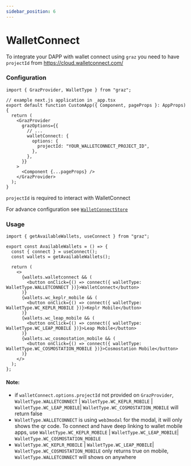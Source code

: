 ```yaml
---
sidebar_position: 6
---
```


# WalletConnect

To integrate your DAPP with wallet connect using `graz` you need to have `projectId` from https://cloud.walletconnect.com/

### Configuration

```tsx
import { GrazProvider, WalletType } from "graz";

// example next.js application in _app.tsx
export default function CustomApp({ Component, pageProps }: AppProps) {
  return (
    <GrazProvider
      grazOptions={{
        // ...
        walletConnect: {
          options: {
            projectId: "YOUR_WALLETCONNECT_PROJECT_ID",
          },
        },
      }}
    >
      <Component {...pageProps} />
    </GrazProvider>
  );
}
```

`projectId` is required to interact with WalletConnect

For advance configuration see [`WalletConnectStore`](./types/WalletConnectStore.md)

### Usage

```tsx
import { getAvailableWallets, useConnect } from "graz";

export const AvailableWallets = () => {
  const { connect } = useConnect();
  const wallets = getAvailableWallets();

  return (
    <>
      {wallets.walletconnect && (
        <button onClick={() => connect({ walletType: WalletType.WALLETCONNECT })}>WalletConnect</button>
      )}
      {wallets.wc_keplr_mobile && (
        <button onClick={() => connect({ walletType: WalletType.WC_KEPLR_MOBILE })}>Keplr Mobile</button>
      )}
      {wallets.wc_leap_mobile && (
        <button onClick={() => connect({ walletType: WalletType.WC_LEAP_MOBILE })}>Leap Mobile</button>
      )}
      {wallets.wc_cosmostation_mobile && (
        <button onClick={() => connect({ walletType: WalletType.WC_COSMOSTATION_MOBILE })}>Cosmostation Mobile</button>
      )}
    </>
  );
};
```

#### Note:

- if `walletConnect.options.projectId` not provided on `GrazProvider`, `WalletType.WALLETCONNECT` | `WalletType.WC_KEPLR_MOBILE` | `WalletType.WC_LEAP_MOBILE`| `WalletType.WC_COSMOSTATION_MOBILE` will return false
- `WalletType.WALLETCONNECT` is using `web3modal` for the modal, it will only shows the qr code. To connect and have deep linking to wallet mobile apps, use `WalletType.WC_KEPLR_MOBILE` |
  `WalletType.WC_LEAP_MOBILE`|
  `WalletType.WC_COSMOSTATION_MOBILE`
- `WalletType.WC_KEPLR_MOBILE` |
  `WalletType.WC_LEAP_MOBILE`|
  `WalletType.WC_COSMOSTATION_MOBILE` only returns true on mobile, `WalletType.WALLETCONNECT` will shows on anywhere
